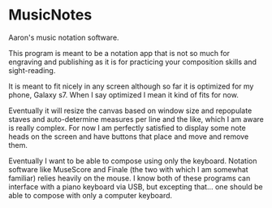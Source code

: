# MusicNotes

Aaron's music notation software.

This program is meant to be a notation app that is not so much for engraving and publishing as it is for practicing your composition skills and sight-reading.

It is meant to fit nicely in any screen although so far it is optimized for my phone, Galaxy s7. When I say optimized I mean it kind of fits for now.

Eventually it will resize the canvas based on window size and repopulate staves and auto-determine measures per line and the like, which I am aware is really complex. For now I am perfectly satisfied to display some note heads on the screen and have buttons that place and move and remove them.

Eventually I want to be able to compose using only the keyboard. Notation software like MuseScore and Finale (the two with which I am somewhat familiar) relies heavily on the mouse. I know both of these programs can interface with a piano keyboard via USB, but excepting that... one should be able to compose with only a computer keyboard.

